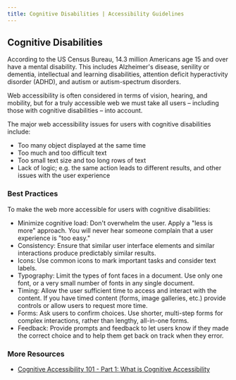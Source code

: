 ```yaml
---
title: Cognitive Disabilities | Accessibility Guidelines
---
```

## Cognitive Disabilities

According to the US Census Bureau, 14.3 million Americans age 15 and over have a mental disability. This includes Alzheimer's disease, senility or dementia, intellectual and learning disabilities, attention deficit hyperactivity disorder (ADHD), and autism or autism-spectrum disorders.

Web accessibility is often considered in terms of vision, hearing, and mobility, but for a truly accessible web we must take all users – including those with cognitive disabilities – into account.

The major web accessibility issues for users with cognitive disabilities include:

* Too many object displayed at the same time
* Too much and too difficult text
* Too small text size and too long rows of text
* Lack of logic; e.g. the same action leads to different results, and other issues with the user experience

### Best Practices
To make the web more accessible for users with cognitive disabilities:

* <span class="text-bold">Minimize cognitive load</span>: Don't overwhelm the user. Apply a "less is more" approach.  You will never hear someone complain that a user experience is "too easy."
* <span class="text-bold">Consistency</span>: Ensure that similar user interface elements and similar interactions produce predictably similar results.
* <span class="text-bold">Icons</span>: Use common icons to mark important tasks and consider text labels.
* <span class="text-bold">Typography</span>: Limit the types of font faces in a document. Use only one font, or a very small number of fonts in any single document.
* <span class="text-bold">Timing</span>: Allow the user sufficient time to access and interact with the content. If you have timed content (forms, image galleries, etc.) provide controls or allow users to request more time.
* <span class="text-bold">Forms</span>: Ask users to confirm choices. Use shorter, multi-step forms for complex interactions, rather than lengthy, all-in-one forms.
* <span class="text-bold">Feedback</span>: Provide prompts and feedback to let users know if they made the correct choice and to help them get back on track when they error.


### More Resources
* <a href='http://jkg3.com/Journal/cognitive-accessibility-101-part-1-what-is-cognitive-accessibility'>Cognitive Accessibility 101 - Part 1: What is Cognitive Accessibility</a>
